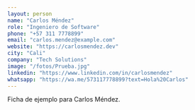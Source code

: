 ```yaml
---
layout: person
name: "Carlos Méndez"
role: "Ingeniero de Software"
phone: "+57 311 7778899"
email: "carlos.mendez@example.com"
website: "https://carlosmendez.dev"
city: "Cali"
company: "Tech Solutions"
image: "/fotos/Prueba.jpg"
linkedin: "https://www.linkedin.com/in/carlosmendez"
whatsapp: "https://wa.me/573117778899?text=Hola%20Carlos"
---
```


Ficha de ejemplo para Carlos Méndez.
